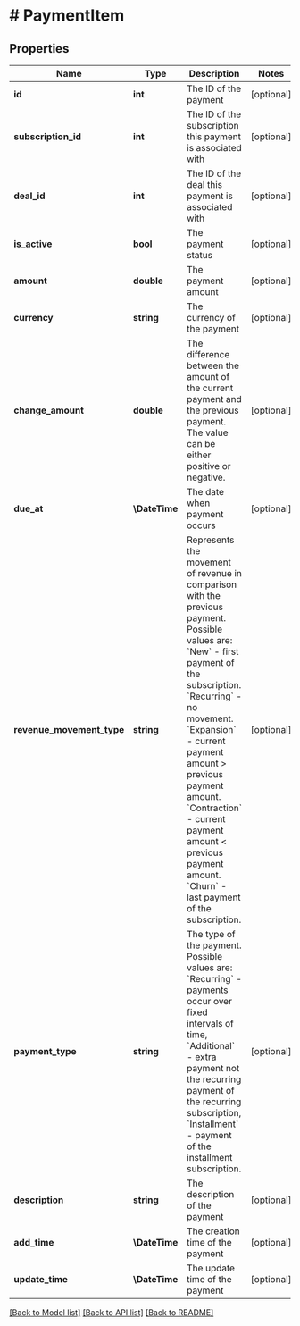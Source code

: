 # # PaymentItem

## Properties

Name | Type | Description | Notes
------------ | ------------- | ------------- | -------------
**id** | **int** | The ID of the payment | [optional]
**subscription_id** | **int** | The ID of the subscription this payment is associated with | [optional]
**deal_id** | **int** | The ID of the deal this payment is associated with | [optional]
**is_active** | **bool** | The payment status | [optional]
**amount** | **double** | The payment amount | [optional]
**currency** | **string** | The currency of the payment | [optional]
**change_amount** | **double** | The difference between the amount of the current payment and the previous payment. The value can be either positive or negative. | [optional]
**due_at** | **\DateTime** | The date when payment occurs | [optional]
**revenue_movement_type** | **string** | Represents the movement of revenue in comparison with the previous payment. Possible values are: &#x60;New&#x60; - first payment of the subscription. &#x60;Recurring&#x60; - no movement. &#x60;Expansion&#x60; - current payment amount &gt; previous payment amount. &#x60;Contraction&#x60; - current payment amount &lt; previous payment amount. &#x60;Churn&#x60; - last payment of the subscription. | [optional]
**payment_type** | **string** | The type of the payment. Possible values are: &#x60;Recurring&#x60; - payments occur over fixed intervals of time, &#x60;Additional&#x60; - extra payment not the recurring payment of the recurring subscription, &#x60;Installment&#x60; - payment of the installment subscription. | [optional]
**description** | **string** | The description of the payment | [optional]
**add_time** | **\DateTime** | The creation time of the payment | [optional]
**update_time** | **\DateTime** | The update time of the payment | [optional]

[[Back to Model list]](../README.md#documentation-for-models) [[Back to API list]](../README.md#documentation-for-api-endpoints) [[Back to README]](../README.md)
